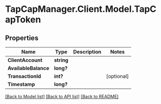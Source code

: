 # TapCapManager.Client.Model.TapCapToken
## Properties

Name | Type | Description | Notes
------------ | ------------- | ------------- | -------------
**ClientAccount** | **string** |  | 
**AvailableBalance** | **long?** |  | 
**TransactionId** | **int?** |  | [optional] 
**Timestamp** | **long?** |  | 

[[Back to Model list]](../README.md#documentation-for-models) [[Back to API list]](../README.md#documentation-for-api-endpoints) [[Back to README]](../README.md)

